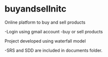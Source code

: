 # buyandsellnitc
Online platform to buy and sell products

-Login using gmail account
-buy or sell products

Project developed using waterfall model

-SRS and SDD are included in documents folder.
